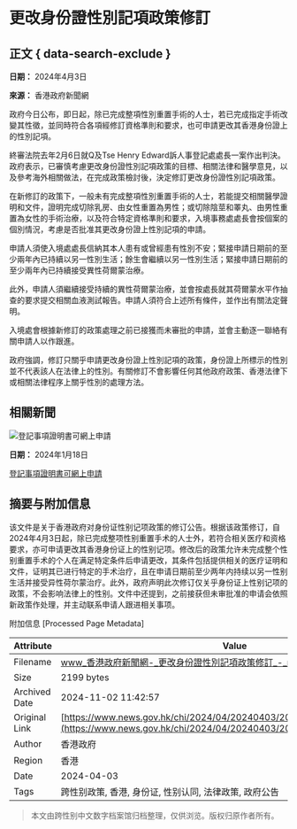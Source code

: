 # 更改身份證性別記項政策修訂

## 正文 { data-search-exclude }


**日期：** 2024年4月3日

**來源：** 香港政府新聞網

政府今日公布，即日起，除已完成整項性別重置手術的人士，若已完成指定手術改變其性徵，並同時符合各項經修訂資格準則和要求，也可申請更改其香港身份證上的性別記項。

終審法院去年2月6日就Q及Tse Henry Edward訴人事登記處處長一案作出判決。政府表示，已審慎考慮更改身份證性別記項政策的目標、相關法律和醫學意見，以及參考海外相關做法，在完成政策檢討後，決定修訂更改身份證性別記項政策。

在新修訂的政策下，一般未有完成整項性別重置手術的人士，若能提交相關醫學證明和文件，證明完成切除乳房、由女性重置為男性；或切除陰莖和睪丸、由男性重置為女性的手術治療，以及符合特定資格準則和要求，入境事務處處長會按個案的個別情況，考慮是否批准其更改身份證上性別記項的申請。

申請人須使入境處處長信納其本人患有或曾經患有性別不安；緊接申請日期前的至少兩年內已持續以另一性別生活；餘生會繼續以另一性別生活；緊接申請日期前的至少兩年內已持續接受異性荷爾蒙治療。

此外，申請人須繼續接受持續的異性荷爾蒙治療，並會按處長就其荷爾蒙水平作抽查的要求提交相關血液測試報告。申請人須符合上述所有條件，並作出有關法定聲明。

入境處會根據新修訂的政策處理之前已接獲而未審批的申請，並會主動逐一聯絡有關申請人以作跟進。

政府強調，修訂只關乎申請更改身份證上性別記項的政策，身份證上所標示的性別並不代表該人在法律上的性別。有關修訂不會影響任何其他政府政策、香港法律下或相關法律程序上關乎性別的處理方法。

## 相關新聞 

![登記事項證明書可網上申請](/chi/2024/01/20240118/20240118_143247_694/images/20240118151102189.jpg)

**日期：** 2024年1月18日

[登記事項證明書可網上申請](https://www.iamsmart.gov.hk/tc/)

## 摘要与附加信息

<!-- tcd_abstract -->
该文件是关于香港政府对身份证性别记项政策的修订公告。根据该政策修订，自2024年4月3日起，除已完成整项性别重置手术的人士外，若符合相关医疗和资格要求，亦可申请更改其香港身份证上的性别记项。修改后的政策允许未完成整个性别重置手术的个人在满足特定条件后申请更改，其条件包括提供相关的医疗证明和文件，证明其已进行特定的手术治疗，且在申请日期前至少两年内持续以另一性别生活并接受异性荷尔蒙治疗。此外，政府声明此次修订仅关乎身份证上性别记项的政策，不会影响法律上的性别。文件中还提到，之前接获但未审批准的申请会依照新政策作处理，并主动联系申请人跟进相关事项。
<!-- tcd_abstract_end -->

附加信息 [Processed Page Metadata]

| Attribute       | Value                                  |
|-----------------|----------------------------------------|
| Filename        | www_香港政府新聞網-_更改身份證性別記項政策修訂_-_news.gov.hk.md                             |
| Size            | 2199 bytes                           |
| Archived Date   | 2024-11-02 11:42:57                             |
| Original Link   | [https://www.news.gov.hk/chi/2024/04/20240403/20240403_114508_470.html](https://www.news.gov.hk/chi/2024/04/20240403/20240403_114508_470.html)                       |
| Author          | 香港政府                               |
| Region          | 香港                               |
| Date            | 2024-04-03                                 |
| Tags            | 跨性别政策, 香港, 身份证, 性别认同, 法律政策, 政府公告                                 |
>
> 本文由跨性别中文数字档案馆归档整理，仅供浏览。版权归原作者所有。
>